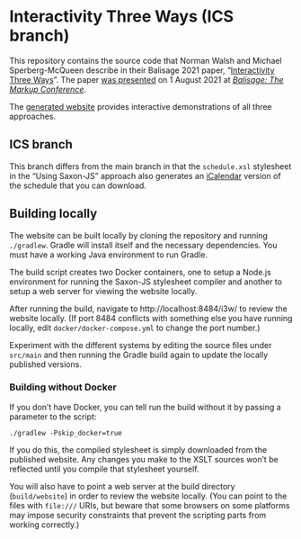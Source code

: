 # Interactivity Three Ways (ICS branch)

This repository contains the source code that Norman Walsh and Michael Sperberg-McQueen
describe in their Balisage 2021 paper, “[Interactivity Three Ways](https://ndw.github.io/i3w/paper/)”.
The paper [was presented](https://ndw.github.io/i3w/presentation/) on 1 August 2021 at
_[Balisage: The Markup Conference](https://www.balisage.net/)_.

The [generated website](https://ndw.github.io/i3w/) provides
interactive demonstrations of all three approaches.

## ICS branch

This branch differs from the main branch in that the `schedule.xsl` stylesheet in the
“Using Saxon-JS” approach also generates an [iCalendar](https://en.wikipedia.org/wiki/ICalendar)
version of the schedule that you can download.

## Building locally

The website can be built locally by cloning the repository and running
`./gradlew`. Gradle will install itself and the necessary
dependencies. You must have a working Java environment to run Gradle.

The build script creates two Docker containers, one to setup a Node.js
environment for running the Saxon-JS stylesheet compiler and another
to setup a web server for viewing the website locally.

After running the build, navigate to http://localhost:8484/i3w/ to
review the website locally. (If port 8484 conflicts with something else you have running locally,
edit `docker/docker-compose.yml` to change the port number.)

Experiment with the different systems by editing the source files
under `src/main` and then running the Gradle build again to update the
locally published versions.

### Building without Docker

If you don’t have Docker, you can tell run the build without it by
passing a parameter to the script:

```shell
./gradlew -Pskip_docker=true
```

If you do this, the compiled stylesheet is simply downloaded from the
published website. Any changes you make to the XSLT sources won’t be
reflected until you compile that stylesheet yourself.

You will also have to point a web server at the build directory
(`build/website`) in order to review the website locally. (You can
point to the files with `file:///` URIs, but beware that some browsers
on some platforms may impose security constraints that prevent the
scripting parts from working correctly.)
